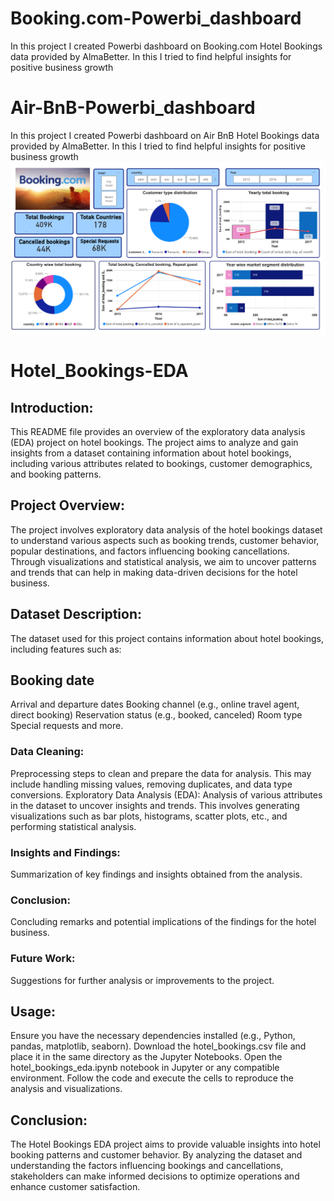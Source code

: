 # Booking.com-Powerbi_dashboard
In this project I created Powerbi dashboard on Booking.com Hotel Bookings data provided by AlmaBetter. In this I tried to find helpful insights for positive business growth
# Air-BnB-Powerbi_dashboard
In this project I created Powerbi dashboard on Air BnB Hotel Bookings data provided by AlmaBetter. In this I tried to find helpful insights for positive business growth
![Dasboard](https://github.com/Vishalpande0909/Booking.com-Powerbi_dashboard/blob/main/booking.com_dashboard.PNG?raw=true)
# Hotel_Bookings-EDA
## Introduction:
This README file provides an overview of the exploratory data analysis (EDA) project on hotel bookings. The project aims to analyze and gain insights from a dataset containing information about hotel bookings, including various attributes related to bookings, customer demographics, and booking patterns.

## Project Overview:
The project involves exploratory data analysis of the hotel bookings dataset to understand various aspects such as booking trends, customer behavior, popular destinations, and factors influencing booking cancellations. Through visualizations and statistical analysis, we aim to uncover patterns and trends that can help in making data-driven decisions for the hotel business.

## Dataset Description:
The dataset used for this project contains information about hotel bookings, including features such as:

## Booking date
Arrival and departure dates
Booking channel (e.g., online travel agent, direct booking)
Reservation status (e.g., booked, canceled)
Room type
Special requests
and more.

### Data Cleaning: 
Preprocessing steps to clean and prepare the data for analysis. This may include handling missing values, removing duplicates, and data type conversions.
Exploratory Data Analysis (EDA): Analysis of various attributes in the dataset to uncover insights and trends. This involves generating visualizations such as bar plots, histograms, scatter plots, etc., and performing statistical analysis.
### Insights and Findings: 
Summarization of key findings and insights obtained from the analysis.
### Conclusion:
Concluding remarks and potential implications of the findings for the hotel business.
### Future Work: 
Suggestions for further analysis or improvements to the project.
## Usage:

Ensure you have the necessary dependencies installed (e.g., Python, pandas, matplotlib, seaborn).
Download the hotel_bookings.csv file and place it in the same directory as the Jupyter Notebooks.
Open the hotel_bookings_eda.ipynb notebook in Jupyter or any compatible environment.
Follow the code and execute the cells to reproduce the analysis and visualizations.
## Conclusion:
The Hotel Bookings EDA project aims to provide valuable insights into hotel booking patterns and customer behavior. By analyzing the dataset and understanding the factors influencing bookings and cancellations, stakeholders can make informed decisions to optimize operations and enhance customer satisfaction.
